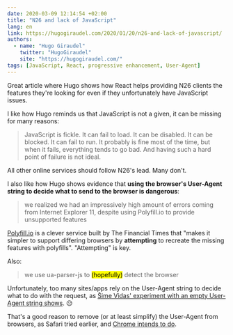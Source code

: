 ```yaml
---
date: 2020-03-09 12:14:54 +02:00
title: "N26 and lack of JavaScript"
lang: en
link: https://hugogiraudel.com/2020/01/20/n26-and-lack-of-javascript/
authors:
  - name: "Hugo Giraudel"
    twitter: "HugoGiraudel"
    site: "https://hugogiraudel.com/"
tags: [JavaScript, React, progressive enhancement, User-Agent]
---
```


Great article where Hugo shows how React helps providing N26 clients the features they're looking for even if they unfortunately have JavaScript issues.

I like how Hugo reminds us that JavaScript is not a given, it can be missing for many reasons:

> JavaScript is fickle. It can fail to load. It can be disabled. It can be blocked. It can fail to run. It probably is fine most of the time, but when it fails, everything tends to go bad. And having such a hard point of failure is not ideal.

All other online services should follow N26's lead. Many don't.

I also like how Hugo shows evidence that **using the browser's User-Agent string to decide what to send to the browser is dangerous**:

> we realized we had an impressively high amount of errors coming from Internet Explorer 11, despite using Polyfill.io to provide unsupported features

[Polyfill.io](https://polyfill.io/) is a clever service built by The Financial Times that "makes it simpler to support differing browsers by **attempting** to recreate the missing features with polyfills". "Attempting" is key.

Also:

> we use ua-parser-js to <mark>(hopefully)</mark> detect the browser

Unfortunately, too many sites/apps rely on the User-Agent string to decide what to do with the request, as [Šime Vidas' experiment with an empty User-Agent string shows](https://twitter.com/simevidas/status/1233490500520468480). 😥

That's a good reason to remove (or at least simplify) the User-Agent from browsers, as Safari tried earlier, and [Chrome intends to do](/links/2020/01/14/intent-to-deprecate-and-freeze-the-user-agent-string/).
